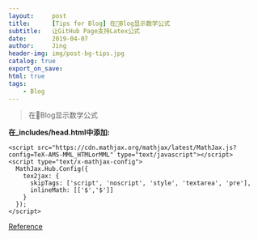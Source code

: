 ```yaml
---
layout:     post
title:      [Tips for Blog] 在Blog显示数学公式
subtitle:   让GitHub Page支持Latex公式
date:       2019-04-07
author:     Jing
header-img: img/post-bg-tips.jpg
catalog: true
export_on_save:
html: true
tags:
    - Blog
---
```



> 在Blog显示数学公式

**在_includes/head.html中添加:**
```
<script src="https://cdn.mathjax.org/mathjax/latest/MathJax.js?config=TeX-AMS-MML_HTMLorMML" type="text/javascript"></script>
<script type="text/x-mathjax-config">
  MathJax.Hub.Config({
    tex2jax: {
      skipTags: ['script', 'noscript', 'style', 'textarea', 'pre'],
      inlineMath: [['$','$']]
    }
  });
</script>
```

[Reference](https://stackoverflow.com/questions/26275645/how-to-support-latex-in-github-pages)
